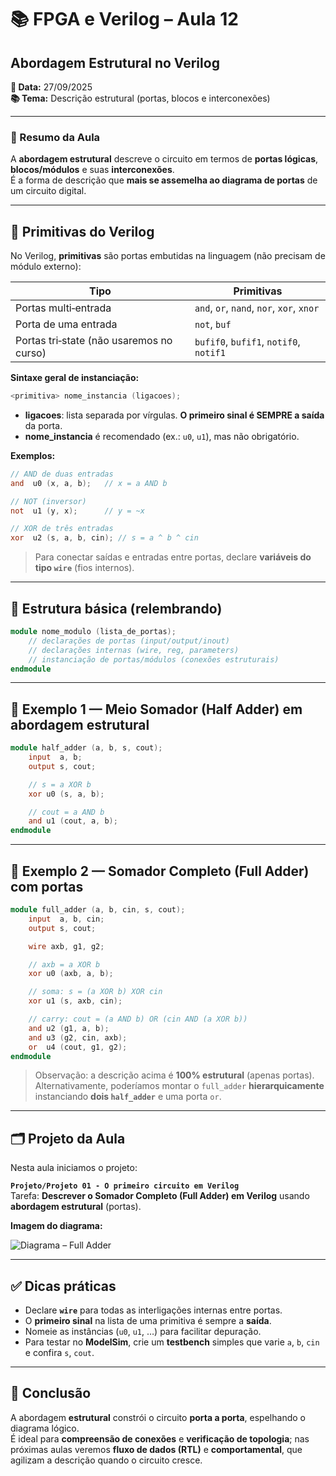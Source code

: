 # 📚 FPGA e Verilog – Aula 12  
## Abordagem Estrutural no Verilog  

**📅 Data:** 27/09/2025  
**📚 Tema:** Descrição estrutural (portas, blocos e interconexões)

---

### 📖 Resumo da Aula
A **abordagem estrutural** descreve o circuito em termos de **portas lógicas**, **blocos/módulos** e suas **interconexões**.  
É a forma de descrição que **mais se assemelha ao diagrama de portas** de um circuito digital.

---

## 🔧 Primitivas do Verilog
No Verilog, **primitivas** são portas embutidas na linguagem (não precisam de módulo externo):

| Tipo                         | Primitivas                          |
|-----------------------------|-------------------------------------|
| Portas multi‐entrada        | `and`, `or`, `nand`, `nor`, `xor`, `xnor` |
| Porta de uma entrada        | `not`, `buf`                        |
| Portas tri‐state (não usaremos no curso) | `bufif0`, `bufif1`, `notif0`, `notif1` |

**Sintaxe geral de instanciação:**
```verilog
<primitiva> nome_instancia (ligacoes);
```
- **ligacoes**: lista separada por vírgulas. **O primeiro sinal é SEMPRE a saída** da porta.
- **nome_instancia** é recomendado (ex.: `u0`, `u1`), mas não obrigatório.

**Exemplos:**
```verilog
// AND de duas entradas
and  u0 (x, a, b);   // x = a AND b

// NOT (inversor)
not  u1 (y, x);      // y = ~x

// XOR de três entradas
xor  u2 (s, a, b, cin); // s = a ^ b ^ cin
```

> Para conectar saídas e entradas entre portas, declare **variáveis do tipo `wire`** (fios internos).

---

## 🧩 Estrutura básica (relembrando)
```verilog
module nome_modulo (lista_de_portas);
    // declarações de portas (input/output/inout)
    // declarações internas (wire, reg, parameters)
    // instanciação de portas/módulos (conexões estruturais)
endmodule
```

---

## 🧠 Exemplo 1 — Meio Somador (Half Adder) em abordagem estrutural
```verilog
module half_adder (a, b, s, cout);
    input  a, b;
    output s, cout;

    // s = a XOR b
    xor u0 (s, a, b);

    // cout = a AND b
    and u1 (cout, a, b);
endmodule
```

---

## 🧠 Exemplo 2 — Somador Completo (Full Adder) com portas
```verilog
module full_adder (a, b, cin, s, cout);
    input  a, b, cin;
    output s, cout;

    wire axb, g1, g2;

    // axb = a XOR b
    xor u0 (axb, a, b);

    // soma: s = (a XOR b) XOR cin
    xor u1 (s, axb, cin);

    // carry: cout = (a AND b) OR (cin AND (a XOR b))
    and u2 (g1, a, b);
    and u3 (g2, cin, axb);
    or  u4 (cout, g1, g2);
endmodule
```

> Observação: a descrição acima é **100% estrutural** (apenas portas).  
> Alternativamente, poderíamos montar o `full_adder` **hierarquicamente** instanciando **dois `half_adder`** e uma porta `or`.

---

## 🗂️ Projeto da Aula
Nesta aula iniciamos o projeto:

**`Projeto/Projeto 01 - O primeiro circuito em Verilog`**  
Tarefa: **Descrever o Somador Completo (Full Adder) em Verilog** usando **abordagem estrutural** (portas).

**Imagem do diagrama:**  


![Diagrama – Full Adder](../Imagens/primeiroprojetoverilog.png)

---

## ✅ Dicas práticas
- Declare **`wire`** para todas as interligações internas entre portas.  
- O **primeiro sinal** na lista de uma primitiva é sempre a **saída**.  
- Nomeie as instâncias (`u0`, `u1`, …) para facilitar depuração.  
- Para testar no **ModelSim**, crie um **testbench** simples que varie `a`, `b`, `cin` e confira `s`, `cout`.

---

## 🏁 Conclusão
A abordagem **estrutural** constrói o circuito **porta a porta**, espelhando o diagrama lógico.  
É ideal para **compreensão de conexões** e **verificação de topologia**; nas próximas aulas veremos **fluxo de dados (RTL)** e **comportamental**, que agilizam a descrição quando o circuito cresce.
